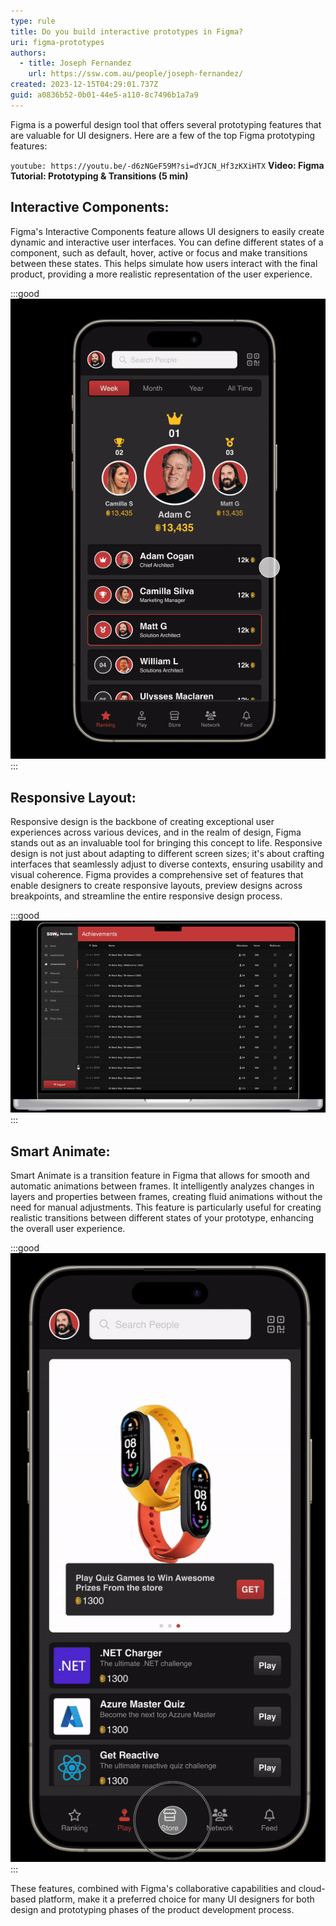 ```yaml
---
type: rule
title: Do you build interactive prototypes in Figma?
uri: figma-prototypes
authors:
  - title: Joseph Fernandez
    url: https://ssw.com.au/people/joseph-fernandez/
created: 2023-12-15T04:29:01.737Z
guid: a0836b52-0b01-44e5-a110-8c7496b1a7a9
---
```

Figma is a powerful design tool that offers several prototyping features that are valuable for UI designers. Here are a few of the top Figma prototyping features:

`youtube: https://youtu.be/-d6zNGeF59M?si=dYJCN_Hf3zKXiHTX`
**Video: Figma Tutorial: Prototyping & Transitions (5 min)**

## Interactive Components:

Figma's Interactive Components feature allows UI designers to easily create dynamic and interactive user interfaces. You can define different states of a component, such as default, hover, active or focus and make transitions between these states. This helps simulate how users interact with the final product, providing a more realistic representation of the user experience.

:::good
![Figure: SSW Rewards interactive prototype](figma-prototype-1.gif)
:::

## Responsive Layout:

Responsive design is the backbone of creating exceptional user experiences across various devices, and in the realm of design, Figma stands out as an invaluable tool for bringing this concept to life. Responsive design is not just about adapting to different screen sizes; it's about crafting interfaces that seamlessly adjust to diverse contexts, ensuring usability and visual coherence. Figma provides a comprehensive set of features that enable designers to create responsive layouts, preview designs across breakpoints, and streamline the entire responsive design process.

:::good
![Figure: SSW Rewards Admin responsive navigation](auto-layout.gif)
:::

## Smart Animate:

Smart Animate is a transition feature in Figma that allows for smooth and automatic animations between frames. It intelligently analyzes changes in layers and properties between frames, creating fluid animations without the need for manual adjustments. This feature is particularly useful for creating realistic transitions between different states of your prototype, enhancing the overall user experience.

:::good
![Figure: SSW Rewards claim prize](ssw-rewards-transitions.gif)
:::

These features, combined with Figma's collaborative capabilities and cloud-based platform, make it a preferred choice for many UI designers for both design and prototyping phases of the product development process.
